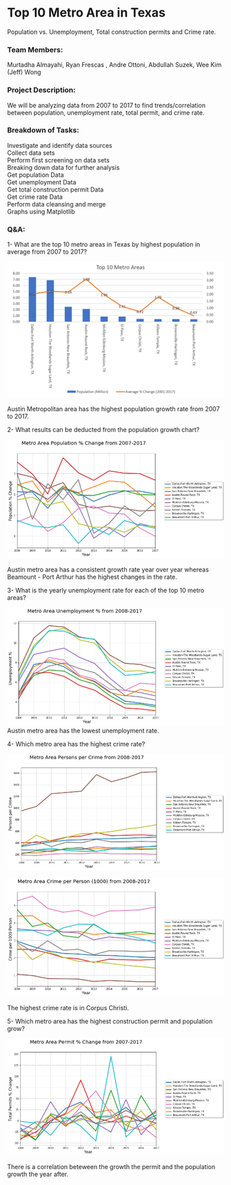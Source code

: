# Top 10 Metro Area in Texas

 Population vs. Unemployment, Total construction permits and Crime rate.

### Team Members:

Murtadha Almayahi, Ryan Frescas , Andre Ottoni, Abdullah Suzek, Wee Kim (Jeff) Wong  

### Project Description:

We will be analyzing data from 2007 to 2017 to find trends/correlation between population, unemployment rate, total permit, and crime rate.  
 
### Breakdown of Tasks:  
Investigate and identify data sources  
Collect data sets  
Perform first screening on data sets  
Breaking down data for further analysis  
Get population Data  
Get unemployment Data  
Get total construction permit Data  
Get crime rate Data  
Perform data cleansing and merge  
Graphs using Matplotlib  
  
### Q&A:  
1- What are the top 10 metro areas in Texas by highest population in average from 2007 to 2017?

 ![2007-2017-Texas-City-Analysis](city-analysis/Images/city_by_population.PNG)

Austin Metropolitan area has the highest population growth rate from 2007 to 2017.

2- What results can be deducted from the population growth chart?

![2007-2017-Texas-City-Analysis](city-analysis/Images/population.png)

Austin metro area has a consistent growth rate year over year whereas Beamount - Port Arthur has the highest changes in the rate.

3- What is the yearly unemployment rate for each of the top 10 metro areas?

 ![2007-2017-Texas-City-Analysis](city-analysis/Images/unemployment.png)
Austin metro area has the lowest unemployment rate.

4- Which metro area has the highest crime rate?

 ![2007-2017-Texas-City-Analysis](city-analysis/Images/crime.png)

 
 ![2007-2017-Texas-City-Analysis](city-analysis/Images/crimerate.png)
 
 The highest crime rate is in Corpus Christi.
 
5- Which metro area has the highest construction permit and population grow?

 ![2007-2017-Texas-City-Analysis](city-analysis/Images/permit.png)
 
 There is a correlation beteween the growth the permit and the population growth the year after.